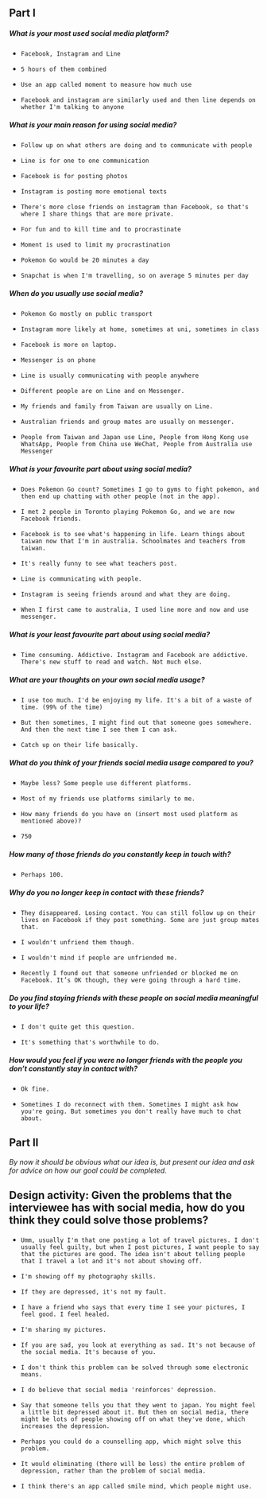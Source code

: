 ## Part I

##### What is your most used social media platform?

-     Facebook, Instagram and Line

-     5 hours of them combined
-     Use an app called moment to measure how much use

-     Facebook and instagram are similarly used and then line depends on whether I'm talking to anyone

##### What is your main reason for using social media?

-     Follow up on what others are doing and to communicate with people

-     Line is for one to one communication

-     Facebook is for posting photos

-     Instagram is posting more emotional texts 

-     There's more close friends on instagram than Facebook, so that's where I share things that are more private.

-     For fun and to kill time and to procrastinate

-     Moment is used to limit my procrastination

-     Pokemon Go would be 20 minutes a day

-     Snapchat is when I'm travelling, so on average 5 minutes per day

##### When do you usually use social media?

-     Pokemon Go mostly on public transport

-     Instagram more likely at home, sometimes at uni, sometimes in class
-     Facebook is more on laptop.

-     Messenger is on phone

-     Line is usually communicating with people anywhere

-     Different people are on Line and on Messenger.

-     My friends and family from Taiwan are usually on Line.

-     Australian friends and group mates are usually on messenger.

-     People from Taiwan and Japan use Line, People from Hong Kong use WhatsApp, People from China use WeChat, People from Australia use Messenger

##### What is your favourite part about using social media?

-     Does Pokemon Go count? Sometimes I go to gyms to fight pokemon, and then end up chatting with other people (not in the app).

-     I met 2 people in Toronto playing Pokemon Go, and we are now Facebook friends.

-     Facebook is to see what's happening in life. Learn things about taiwan now that I'm in australia. Schoolmates and teachers from taiwan.

-     It's really funny to see what teachers post.

-     Line is communicating with people.

-     Instagram is seeing friends around and what they are doing.

-     When I first came to australia, I used line more and now and use messenger.

##### What is your least favourite part about using social media?

-     Time consuming. Addictive. Instagram and Facebook are addictive. There's new stuff to read and watch. Not much else.

##### What are your thoughts on your own social media usage?

-     I use too much. I'd be enjoying my life. It's a bit of a waste of time. (99% of the time)

-     But then sometimes, I might find out that someone goes somewhere. And then the next time I see them I can ask.
-     Catch up on their life basically.

##### What do you think of your friends social media usage compared to you?

-     Maybe less? Some people use different platforms.

-     Most of my friends use platforms similarly to me.

-     How many friends do you have on (insert most used platform as mentioned above)?

-     750

##### How many of those friends do you constantly keep in touch with?

-     Perhaps 100.

##### Why do you no longer keep in contact with these friends?

-     They disappeared. Losing contact. You can still follow up on their lives on Facebook if they post something. Some are just group mates that.

-     I wouldn't unfriend them though.

-     I wouldn't mind if people are unfriended me.

-     Recently I found out that someone unfriended or blocked me on Facebook. It’s OK though, they were going through a hard time.

##### Do you find staying friends with these people on social media meaningful to your life?

-     I don't quite get this question.

-     It's something that's worthwhile to do.

##### How would you feel if you were no longer friends with the people you don’t constantly stay in contact with?

-     Ok fine.

-     Sometimes I do reconnect with them. Sometimes I might ask how you're going. But sometimes you don't really have much to chat about.

## Part II

*By now it should be obvious what our idea is, but present our idea and ask for advice on how our goal could be completed.*

## Design activity: Given the problems that the interviewee has with social media, how do you think they could solve those problems?

-     Umm, usually I'm that one posting a lot of travel pictures. I don't usually feel guilty, but when I post pictures, I want people to say that the pictures are good. The idea isn't about telling people that I travel a lot and it's not about showing off.

-     I'm showing off my photography skills.

-     If they are depressed, it's not my fault.

-     I have a friend who says that every time I see your pictures, I feel good. I feel healed.

-     I'm sharing my pictures.

-     If you are sad, you look at everything as sad. It's not because of the social media. It's because of you.

-     I don't think this problem can be solved through some electronic means.

-     I do believe that social media 'reinforces' depression.

-     Say that someone tells you that they went to japan. You might feel a little bit depressed about it. But then on social media, there might be lots of people showing off on what they've done, which increases the depression.

-     Perhaps you could do a counselling app, which might solve this problem.

-     It would eliminating (there will be less) the entire problem of depression, rather than the problem of social media.

-     I think there's an app called smile mind, which people might use.

